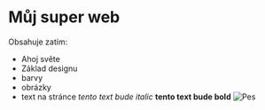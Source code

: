 # Můj super web
Obsahuje zatím:
* Ahoj světe
* Základ designu
 * barvy
 * obrázky
* text na stránce
*tento text bude italic*
**tento text bude bold**
![Pes](https://1gr.cz/fotky/lidovky/19/122/r7/ELE800579_pes.jpg)
